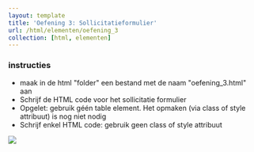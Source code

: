 ```yaml
---
layout: template
title: 'Oefening 3: Sollicitatieformulier'
url: /html/elementen/oefening_3
collection: [html, elementen]
---
```

<div class="highlight">
    <h3>instructies</h3>
    <ul>
        <li>maak in de html "folder" een bestand met de naam "oefening_3.html" aan</li>
        <li>Schrijf de HTML code voor het sollicitatie formulier</li>
        <li>Opgelet: gebruik géén table element. Het opmaken (via class of style attribuut) is nog niet nodig</li>
        <li>Schrijf enkel HTML code: gebruik geen class of style attribuut</li>
    </ul>
</div>
 
<img class="shadow center" src="{{ '/oefeningen/sollicitatieformulier.png' | relative_url}}" />